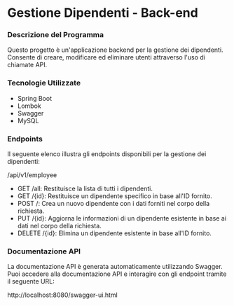 # Gestione Dipendenti - Back-end

### Descrizione del Programma
Questo progetto è un'applicazione backend per la gestione dei dipendenti. Consente di creare, modificare ed eliminare utenti attraverso l'uso di chiamate API.

### Tecnologie Utilizzate
- Spring Boot
- Lombok
- Swagger
- MySQL

### Endpoints
Il seguente elenco illustra gli endpoints disponibili per la gestione dei dipendenti:

/api/v1/employee
- GET /all: Restituisce la lista di tutti i dipendenti.
- GET /{id}: Restituisce un dipendente specifico in base all'ID fornito.
- POST /: Crea un nuovo dipendente con i dati forniti nel corpo della richiesta.
- PUT /{id}: Aggiorna le informazioni di un dipendente esistente in base ai dati nel corpo della richiesta.
- DELETE /{id}: Elimina un dipendente esistente in base all'ID fornito.

### Documentazione API
La documentazione API è generata automaticamente utilizzando Swagger. Puoi accedere alla documentazione API e interagire con gli endpoint tramite il seguente URL:

http://localhost:8080/swagger-ui.html

